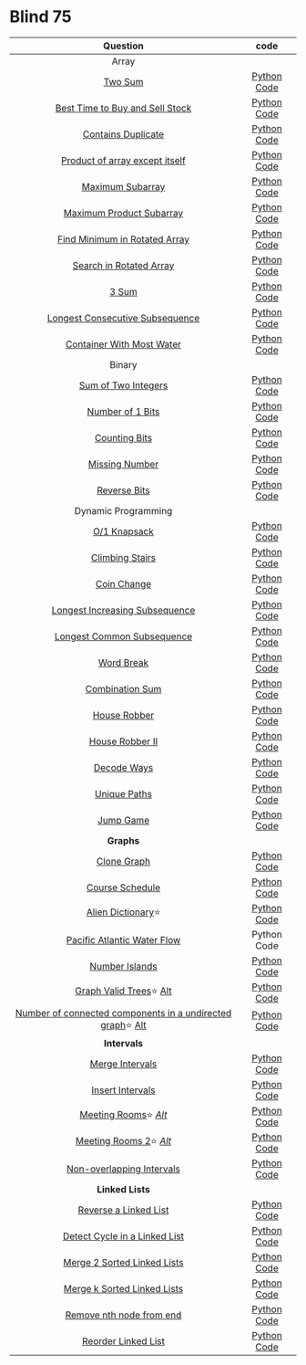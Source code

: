 # Blind 75

| Question | code |
| :------: | :------: |
| Array |
| [Two Sum](https://leetcode.com/problems/two-sum/) | [Python Code](./twoSum.py)  |
| [Best Time to Buy and Sell Stock](https://leetcode.com/problems/best-time-to-buy-and-sell-stock/) | [Python Code](./buyAndSellStocks.py) |
| [Contains Duplicate](https://leetcode.com/problems/contains-duplicate/) | [Python Code](./containsDuplicate.py) |
| [Product of array except itself](https://leetcode.com/problems/product-of-array-except-self/) | [Python Code](./productArrayWithoutSelf.py) |
| [Maximum Subarray](https://leetcode.com/problems/maximum-subarray/) | [Python Code](./maxSubarray.py) |
| [Maximum Product Subarray](https://leetcode.com/problems/maximum-product-subarray/) |  [Python Code](./maxProductSubarray.py) |
| [Find Minimum in Rotated Array](https://leetcode.com/problems/find-minimum-in-rotated-sorted-array/) | [Python Code](./findMinInRotatedArray.py) |
| [Search in Rotated Array](https://leetcode.com/problems/search-in-rotated-sorted-array/) | [Python Code](./searchInRotatedArray.py) |
| [3 Sum](https://leetcode.com/problems/3sum/) | [Python Code](./threeSum.py) |
| [Longest Consecutive Subsequence](https://leetcode.com/problems/longest-consecutive-sequence/) | [Python Code](./longestConsecutiveSubsequence.py) |
| [Container With Most Water](https://leetcode.com/problems/container-with-most-water/) | [Python Code](./containerWithMostWater.py) |
|   Binary  |
| [Sum of Two Integers](https://leetcode.com/problems/sum-of-two-integers/) | [Python Code](./sumOfTwoNumbers.py) |
| [Number of 1 Bits](https://leetcode.com/problems/number-of-1-bits/) | [Python Code](./numberOf1bits.py) |
| [Counting Bits](https://leetcode.com/problems/counting-bits/) | [Python Code](./countBits.py) |
| [Missing Number](https://leetcode.com/problems/missing-number/) | [Python Code](./missingNumber.py) |
| [Reverse Bits](https://leetcode.com/problems/reverse-bits/) | [Python Code](./reverseBits.py) |
| Dynamic Programming |
| [O/1 Knapsack](http://www.geeksforgeeks.org/knapsack-problem/) | [Python Code](./01Knapsack.py) |
| [Climbing Stairs](https://leetcode.com/problems/climbing-stairs/) | [Python Code](./climbStairs.py) |
| [Coin Change](https://leetcode.com/problems/coin-change/) | [Python Code](./coinChange.py) |
| [Longest Increasing Subsequence](https://leetcode.com/problems/longest-increasing-subsequence/) | [Python Code](./longestIncreasingSubsequence.py) |
| [Longest Common Subsequence](https://leetcode.com/problems/longest-common-subsequence/) | [Python Code](./longestCommonSubsequence.py) |
| [Word Break](https://leetcode.com/problems/word-break/) | [Python Code](./wordBreak.py) |
| [Combination Sum](https://leetcode.com/problems/combination-sum-iv/) | [Python Code](./combinationSum.py) |
| [House Robber](https://leetcode.com/problems/house-robber/) | [Python Code](./houseRobber.py) |
| [House Robber II](https://leetcode.com/problems/house-robber-ii/) | [Python Code](./houseRobberII.py) |
| [Decode Ways](https://leetcode.com/problems/decode-ways/) | [Python Code](./decodeWays.py) |
| [Unique Paths](https://leetcode.com/problems/unique-paths/) | [Python Code](./uniquePaths.py) |
| [Jump Game](https://leetcode.com/problems/jump-game/) | [Python Code](./jumpGame.py) |
| __Graphs__ |
| [Clone Graph](https://leetcode.com/problems/clone-graph/) | [Python Code](./cloneGraph.py) |
| [Course Schedule](https://leetcode.com/problems/course-schedule/) | [Python Code](./courseSchedule.py) |
| [Alien Dictionary](https://practice.geeksforgeeks.org/problems/alien-dictionary/1/)⭐ | [Python Code](./alienDictonary.py) |
| [Pacific Atlantic Water Flow](https://leetcode.com/problems/pacific-atlantic-water-flow/) | Python Code |
| [Number Islands](https://leetcode.com/problems/number-of-islands/) | [Python Code](./numberIslands.py) |
| [Graph Valid Trees](https://leetcode.com/problems/graph-valid-tree/)⭐ [Alt](https://www.lintcode.com/problem/178/) | [Python Code](./graphValidTree.py) |
| [Number of connected components in a undirected graph](https://leetcode.com/problems/number-of-connected-components-in-an-undirected-graph/)⭐ [Alt](https://practice.geeksforgeeks.org/problems/number-of-provinces/1/) | [Python Code](./noOfConnectedCompInUndirectedGph.py) |
| __Intervals__ |
| [Merge Intervals](https://leetcode.com/problems/merge-intervals/) | [Python Code](./mergeIntervals.py) |
| [Insert Intervals](https://leetcode.com/problems/insert-interval/) | [Python Code](./insertIntervals.py) |
| [Meeting Rooms](https://leetcode.com/problems/meeting-rooms/)⭐ [_Alt_](https://www.lintcode.com/problem/920/) | [Python Code](./meetingRooms.py) |
| [Meeting Rooms 2](https://leetcode.com/problems/meeting-rooms-ii/)⭐ [_Alt_](https://www.lintcode.com/problem/919/) | [Python Code]() |
| [Non-overlapping Intervals](https://leetcode.com/problems/non-overlapping-intervals/) | [Python Code](./eraseOverlapingItervals.py) |
| __Linked Lists__ |
| [Reverse a Linked List](https://leetcode.com/problems/reverse-linked-list/) | [Python Code](./reverseLL.py) |
| [Detect Cycle in a Linked List](https://leetcode.com/problems/linked-list-cycle/) | [Python Code](./detectCycleLL.py) |
| [Merge 2 Sorted Linked Lists](https://leetcode.com/problems/merge-two-sorted-lists/) | [Python Code](./mergeLL.py) |
| [Merge k Sorted Linked Lists](https://leetcode.com/problems/merge-k-sorted-lists/) | [Python Code](./mergeKLL.py) |
| [Remove nth node from end](https://leetcode.com/problems/remove-nth-node-from-end-of-list/) | [Python Code](./removeNthFromEnd.py) |
| [Reorder Linked List](https://leetcode.com/problems/reorder-list/) | [Python Code](./reorderLL.py) |